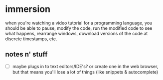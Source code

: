 immersion
=========

when you're watching a video tutorial for a programming language, you should be able to pause, modify the code, run the modified code to see what happens, rearrange windows, download versions of the code at discrete timestamps, etc.

## notes n' stuff
- [ ] maybe plugs in to text editors/IDE's? or create one in the web browser, but that means you'll lose a lot of things (like snippets & autocomplete)
